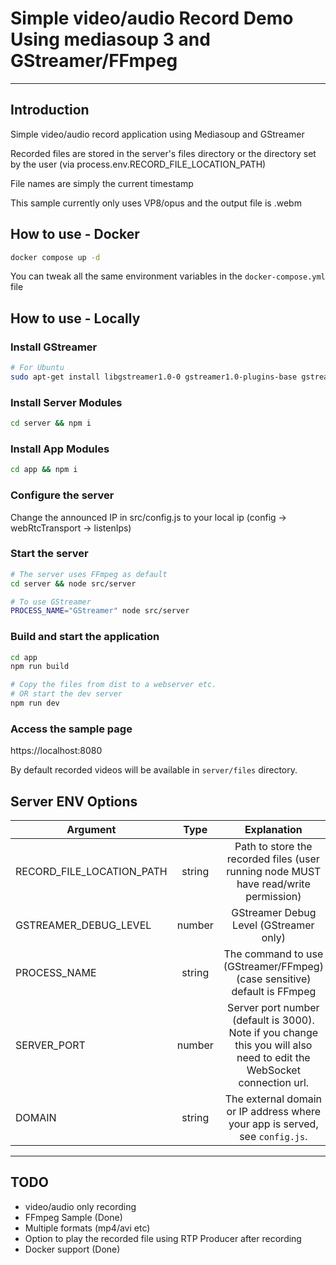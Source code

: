 # Simple video/audio Record Demo Using mediasoup 3 and GStreamer/FFmpeg

---

## Introduction

Simple video/audio record application using Mediasoup and GStreamer

Recorded files are stored in the server's files directory or the directory set by the user (via process.env.RECORD_FILE_LOCATION_PATH)

File names are simply the current timestamp

This sample currently only uses VP8/opus and the output file is .webm

## How to use - Docker

```bash
docker compose up -d
```

You can tweak all the same environment variables in the `docker-compose.yml` file

## How to use  - Locally

### Install GStreamer

```bash
# For Ubuntu
sudo apt-get install libgstreamer1.0-0 gstreamer1.0-plugins-base gstreamer1.0-plugins-good gstreamer1.0-plugins-bad gstreamer1.0-plugins-ugly gstreamer1.0-libav gstreamer1.0-doc gstreamer1.0-tools gstreamer1.0-x gstreamer1.0-alsa gstreamer1.0-gl gstreamer1.0-gtk3 gstreamer1.0-qt5 gstreamer1.0-pulseaudio
```

### Install Server Modules

```bash
cd server && npm i
```

### Install App Modules

```bash
cd app && npm i
```

### Configure the server

Change the announced IP in src/config.js to your local ip (config -> webRtcTransport -> listenIps)

### Start the server

```bash
# The server uses FFmpeg as default
cd server && node src/server

# To use GStreamer
PROCESS_NAME="GStreamer" node src/server
```

### Build and start the application

```bash
cd app
npm run build

# Copy the files from dist to a webserver etc.
# OR start the dev server
npm run dev
```

### Access the sample page
https://localhost:8080


By default recorded videos will be available in `server/files` directory.


## Server ENV Options

| Argument | Type | Explanation |
| -------- | :--: | :---------: |
| RECORD_FILE_LOCATION_PATH | string | Path to store the recorded files (user running node MUST have read/write permission) |
| GSTREAMER_DEBUG_LEVEL | number | GStreamer Debug Level (GStreamer only) |
| PROCESS_NAME | string | The command to use (GStreamer/FFmpeg) (case sensitive) default is FFmpeg |
| SERVER_PORT | number | Server port number (default is 3000). Note if you change this you will also need to edit the WebSocket connection url. |
| DOMAIN | string | The external domain or IP address where your app is served, see `config.js`. |

---

## TODO

- video/audio only recording
- FFmpeg Sample (Done)
- Multiple formats (mp4/avi etc)
- Option to play the recorded file using RTP Producer after recording
- Docker support (Done)
